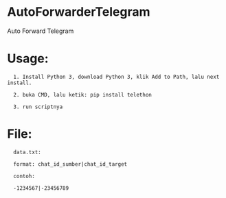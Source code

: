 # AutoForwarderTelegram
Auto Forward Telegram

# Usage:

      1. Install Python 3, download Python 3, klik Add to Path, lalu next install.

      2. buka CMD, lalu ketik: pip install telethon

      3. run scriptnya
      
# File:

      data.txt:
      
      format: chat_id_sumber|chat_id_target
      
      contoh:
      
      -1234567|-23456789
